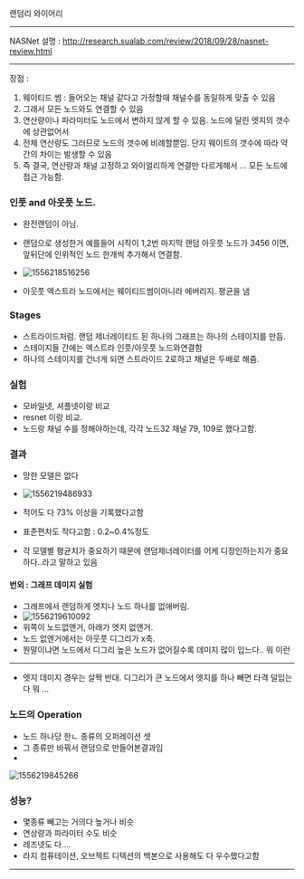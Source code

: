 랜덤리 와이어리

---

NASNet 설명 : <http://research.sualab.com/review/2018/09/28/nasnet-review.html>

---

장점 : 

1. 웨이티드 썸 : 들어오는 채널 같다고 가정할때 채널수를 동일하게 맞출 수 있음
2. 그래서 모든 노드와도 연결할 수 있음
3. 연산량이나 파라미터도 노드에서 변하지 않게 할 수 있음. 노드에 달린 엣지의 갯수에 상관없어서
4. 전체 연산량도 그러므로 노드의 갯수에 비례할뿐임. 단지 웨이트의 갯수에 따라 약간의 차이는 발생할 수 있음
5. 즉 결국, 연산량과 채널 고정하고 와이얼리하게 연결만 다르게해서 ... 모든 노드에 접근 가능함.



### 인풋 and 아웃풋 노드. 

- 완전랜덤이 아님. 
- 랜덤으로 생성한거 예를들어 시작이 1,2번 마지막 랜덤 아웃풋 노드가 3456 이면, 앞뒤단에 인위적인 노드 한개씩 추가해서 연결함. 
- ![1556218516256](C:\Users\doyeon\AppData\Roaming\Typora\typora-user-images\1556218516256.png)

- 아웃풋 엑스트라 노드에서는 웨이티드썸이아니라 에버리지. 평균을 냄

### Stages 

- 스트라이드처럼. 랜덤 제너레이티드 된 하나의 그래프는 하나의 스테이지를 만듬. 
- 스테이지들 간에는 엑스트라 인풋/아웃풋 노드와연결함
- 하나의 스테이지를 건너게 되면 스트라이드 2로하고 채널은 두배로 해줌.



### 실험

- 모바일넷, 셔플넷이랑 비교
- resnet 이랑 비교. 
- 노드랑 채널 수를 정해야하는데, 각각 노드32 채널 79, 109로 했다고함. 



### 결과

- 망한 모델은 없다
-  ![1556219486933](C:\Users\doyeon\AppData\Roaming\Typora\typora-user-images\1556219486933.png)

- 적어도 다 73% 이상을 기록했다고함
-  표준편차도 작다고함 : 0.2~0.4%정도
- 각 모델별 평균치가 중요하기 때문에 랜덤제너레이터를 어케 디장인하는지가 중요하다..라고 말하고 있음



#### 번외 : 그래프 데미지 실험

- 그래프에서 랜덤하게 엣지나 노드 하나를 없애버림.
- ![1556219610092](C:\Users\doyeon\AppData\Roaming\Typora\typora-user-images\1556219610092.png)
- 위쪽이 노드없앤거, 아래가 엣지 없앤거.
- 노드 없엔거에서는 아웃풋 디그리가 x축.
- 뭔말이냐면 노드에서 디그리 높은 노드가 없어질수록 데미지 많이 입느다.. 뭐 이런

---

- 엣지 데미지 경우는 살짝 반대. 디그리가 큰 노드에서 엣지를 하나 빼면 타격 덜입는다 뭐 ...

### 노드의 Operation

- 노드 하나당 한ㄴ 종류의 오퍼레이션 셋 
- 그 종류만 바꿔서 랜덤으로 만들어본결과임
- 

![1556219845266](C:\Users\doyeon\AppData\Roaming\Typora\typora-user-images\1556219845266.png)

 

### 성능?

- 몇종류 빼고는 거의다 높거나 비슷
- 연상량과 파라미터 수도 비슷
- 레즈넷도 다.... 
- 라지 컴퓨테이션, 오브젝트 디텍션의 백본으로 사용해도 다 우수했다고함

---



